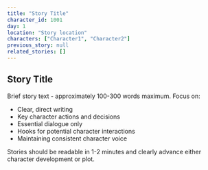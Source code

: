 ```yaml
---
title: "Story Title"
character_id: 1001
day: 1
location: "Story location"
characters: ["Character1", "Character2"]
previous_story: null
related_stories: []
---
```


## Story Title


Brief story text - approximately 100-300 words maximum. Focus on:


- Clear, direct writing
- Key character actions and decisions
- Essential dialogue only
- Hooks for potential character interactions
- Maintaining consistent character voice

Stories should be readable in 1-2 minutes and clearly advance either character development or plot.
